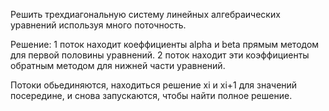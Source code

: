 Решить трехдиагональную систему линейных алгебраических уравнений используя много поточность.

Решение:
1 поток находит коеффициенты alpha и beta прямым методом для первой половины уравнений.
2 поток находит эти коэффициенты обратным методом для нижней части уравнений.

Потоки обьединяются, находиться решение xi и xi+1 для значений посередине, и снова запускаются, чтобы найти полное решение.
